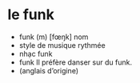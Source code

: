 
# le funk

- funk (m)	[fœŋk]	nom	
- style de musique rythmée	
- nhạc funk	
- funk	Il préfère danser sur du funk.	
- (anglais d’origine)